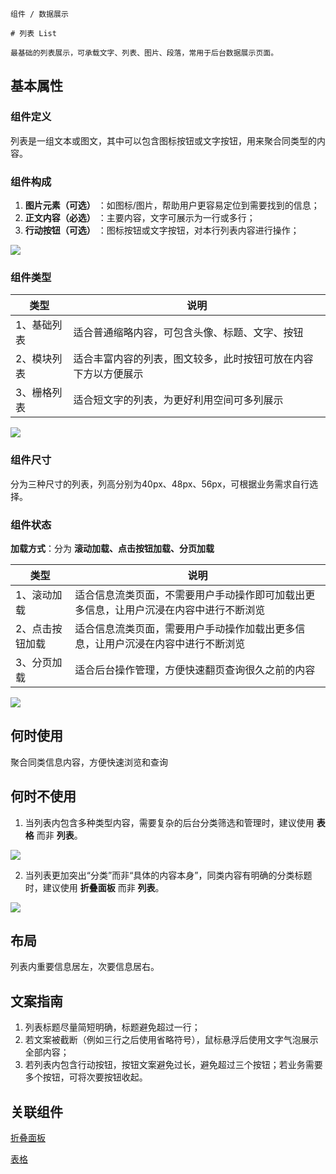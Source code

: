 `````
组件 / 数据展示

# 列表 List

最基础的列表展示，可承载文字、列表、图片、段落，常用于后台数据展示页面。
`````

## 基本属性

### 组件定义

列表是一组文本或图文，其中可以包含图标按钮或文字按钮，用来聚合同类型的内容。

### 组件构成

1. **图片元素（可选）** ：如图标/图片，帮助用户更容易定位到需要找到的信息；
2. **正文内容（必选）** ：主要内容，文字可展示为一行或多行；
3. **行动按钮（可选）** ：图标按钮或文字按钮，对本行列表内容进行操作；

![](https://s3.meetsocial.cn/mdesign/assets/img/list/01%E7%BB%84%E4%BB%B6%E6%9E%84%E6%88%90.png)

### 组件类型

| 类型     | 说明                              |
| ------ | ------------------------------- |
| 1、基础列表 | 适合普通缩略内容，可包含头像、标题、文字、按钮         |
| 2、模块列表 | 适合丰富内容的列表，图文较多，此时按钮可放在内容下方以方便展示 |
| 3、栅格列表 | 适合短文字的列表，为更好利用空间可多列展示           |

![](https://s3.meetsocial.cn/mdesign/assets/img/list/02%E7%BB%84%E4%BB%B6%E7%B1%BB%E5%9E%8B.png)

### 组件尺寸

分为三种尺寸的列表，列高分别为40px、48px、56px，可根据业务需求自行选择。

### 组件状态

**加载方式**：分为 **滚动加载、点击按钮加载、分页加载**

| 类型       | 说明                                          |
| -------- | ------------------------------------------- |
| 1、滚动加载   | 适合信息流类页面，不需要用户手动操作即可加载出更多信息，让用户沉浸在内容中进行不断浏览 |
| 2、点击按钮加载 | 适合信息流类页面，需要用户手动操作加载出更多信息，让用户沉浸在内容中进行不断浏览    |
| 3、分页加载   | 适合后台操作管理，方便快速翻页查询很久之前的内容                    |

![](https://s3.meetsocial.cn/mdesign/assets/img/list/03%E7%BB%84%E4%BB%B6%E5%B0%BA%E5%AF%B8.png)

## 何时使用

聚合同类信息内容，方便快速浏览和查询

## 何时不使用

1. 当列表内包含多种类型内容，需要复杂的后台分类筛选和管理时，建议使用 **表格** 而非 **列表**。

![](https://s3.meetsocial.cn/mdesign/assets/img/list/04%E4%BD%95%E6%97%B6%E4%B8%8D%E4%BD%BF%E7%94%A8-1.png)

2. 当列表更加突出“分类”而非“具体的内容本身”，同类内容有明确的分类标题时，建议使用 **折叠面板** 而非 **列表**。

![](https://s3.meetsocial.cn/mdesign/assets/img/list/05%E4%BD%95%E6%97%B6%E4%B8%8D%E4%BD%BF%E7%94%A8-2.png)

## 布局

列表内重要信息居左，次要信息居右。

## 文案指南

1. 列表标题尽量简短明确，标题避免超过一行；
2. 若文案被截断（例如三行之后使用省略符号），鼠标悬浮后使用文字气泡展示全部内容；
3. 若列表内包含行动按钮，按钮文案避免过长，避免超过三个按钮；若业务需要多个按钮，可将次要按钮收起。

## 关联组件

[折叠面板](/react/components/collapse)

[表格](/react/components/table)
